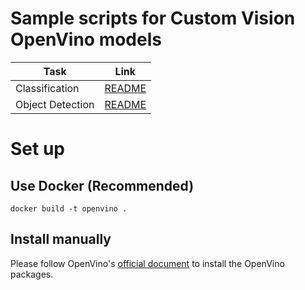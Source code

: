 # Sample scripts for Custom Vision OpenVino models

| Task             | Link                                 |
|------------------|--------------------------------------|
| Classification   | [README](classification/README.md)   |
| Object Detection | [README](object_detection/README.md) |


# Set up
## Use Docker (Recommended)
```
docker build -t openvino .
```

## Install manually
Please follow OpenVino's [official document](https://docs.openvinotoolkit.org/latest/index.html) to install the OpenVino packages.